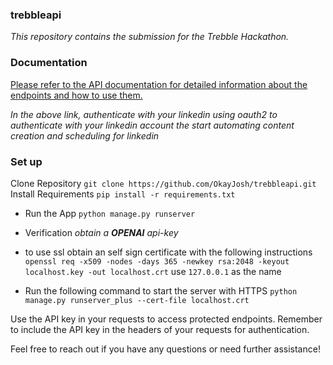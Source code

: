 ### trebbleapi

_This repository contains the submission for the Trebble Hackathon._

### Documentation

[Please refer to the API documentation for detailed information about the endpoints and how to use them.](https://documenter.getpostman.com/view/22833562/2s93zFVyTM)

_In the above link, authenticate with your linkedin using oauth2 to authenticate with your linkedin account
the start automating content creation and scheduling for linkedin_

### Set up

Clone Repository
`git clone https://github.com/OkayJosh/trebbleapi.git`
Install Requirements
`pip install -r requirements.txt`
* Run the App
`python manage.py runserver`

* Verification
_obtain a **OPENAI** api-key_
* to use ssl obtain an self sign certificate with the following instructions
  `openssl req -x509 -nodes -days 365 -newkey rsa:2048 -keyout localhost.key -out localhost.crt` use `127.0.0.1` as the name
* Run the following command to start the server with HTTPS
  `python manage.py runserver_plus --cert-file localhost.crt`



Use the API key in your requests to access protected endpoints.
Remember to include the API key in the headers of your requests for authentication.

Feel free to reach out if you have any questions or need further assistance!
